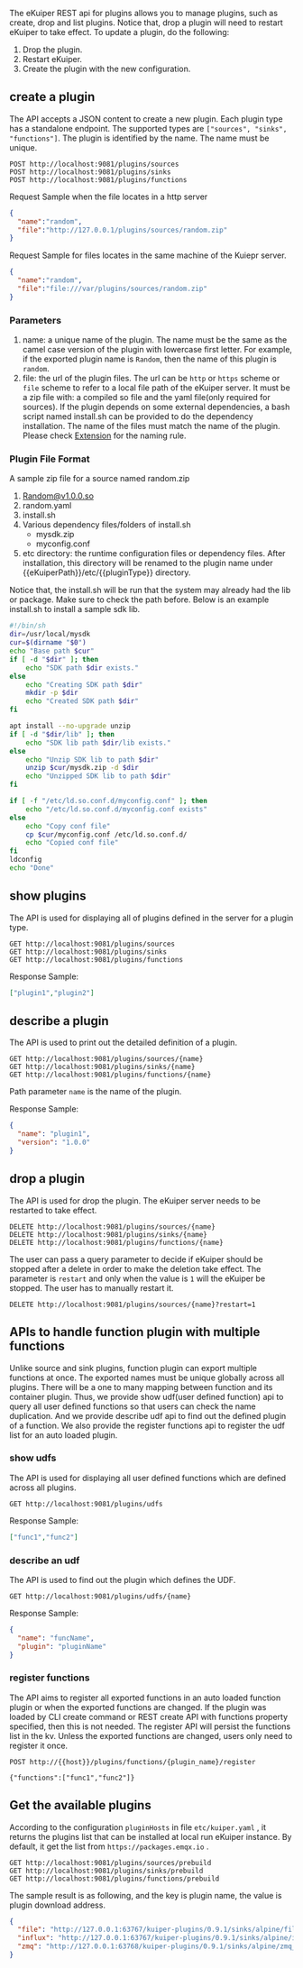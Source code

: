 
The eKuiper REST api for plugins allows you to manage plugins, such as create, drop and list plugins. Notice that, drop a plugin will need to restart eKuiper to take effect. To update a plugin, do the following:
1. Drop the plugin.
2. Restart eKuiper.
3. Create the plugin with the new configuration.

## create a plugin

The API accepts a JSON content to create a new plugin. Each plugin type has a standalone endpoint. The supported types are `["sources", "sinks", "functions"]`. The plugin is identified by the name. The name must be unique.
```shell
POST http://localhost:9081/plugins/sources
POST http://localhost:9081/plugins/sinks
POST http://localhost:9081/plugins/functions
```
Request Sample when the file locates in a http server

```json
{
  "name":"random",
  "file":"http://127.0.0.1/plugins/sources/random.zip"
}
```

Request Sample for files locates in the same machine of the Kuiepr server.

```json
{
  "name":"random",
  "file":"file:///var/plugins/sources/random.zip"
}
```

### Parameters

1. name: a unique name of the plugin. The name must be the same as the camel case version of the plugin with lowercase first letter. For example, if the exported plugin name is `Random`, then the name of this plugin is `random`.
2. file: the url of the plugin files. The url can be `http` or `https` scheme or `file` scheme to refer to a local file path of the eKuiper server. It must be a zip file with: a compiled so file and the yaml file(only required for sources). If the plugin depends on some external dependencies, a bash script named install.sh can be provided to do the dependency installation. The name of the files must match the name of the plugin. Please check [Extension](../extension/overview.md) for the naming rule.

### Plugin File Format
A sample zip file for a source named random.zip
1. Random@v1.0.0.so
2. random.yaml
3. install.sh
4. Various dependency files/folders of install.sh   
   - mysdk.zip
   - myconfig.conf
5. etc directory: the runtime configuration files or dependency files. After installation, this directory will be renamed to the plugin name under {{eKuiperPath}}/etc/{{pluginType}} directory.

Notice that, the install.sh will be run that the system may already had the lib or package. Make sure to check the path before. Below is an example install.sh to install a sample sdk lib. 
```bash
#!/bin/sh
dir=/usr/local/mysdk
cur=$(dirname "$0")
echo "Base path $cur" 
if [ -d "$dir" ]; then
    echo "SDK path $dir exists." 
else
    echo "Creating SDK path $dir"
    mkdir -p $dir
    echo "Created SDK path $dir"
fi

apt install --no-upgrade unzip
if [ -d "$dir/lib" ]; then
    echo "SDK lib path $dir/lib exists." 
else
    echo "Unzip SDK lib to path $dir"
    unzip $cur/mysdk.zip -d $dir
    echo "Unzipped SDK lib to path $dir"
fi

if [ -f "/etc/ld.so.conf.d/myconfig.conf" ]; then
    echo "/etc/ld.so.conf.d/myconfig.conf exists"
else
    echo "Copy conf file"
    cp $cur/myconfig.conf /etc/ld.so.conf.d/
    echo "Copied conf file"
fi
ldconfig
echo "Done"
```

## show plugins

The API is used for displaying all of plugins defined in the server for a plugin type.

```shell
GET http://localhost:9081/plugins/sources
GET http://localhost:9081/plugins/sinks
GET http://localhost:9081/plugins/functions
```

Response Sample:

```json
["plugin1","plugin2"]
```

## describe a plugin

The API is used to print out the detailed definition of a plugin.

```shell
GET http://localhost:9081/plugins/sources/{name}
GET http://localhost:9081/plugins/sinks/{name}
GET http://localhost:9081/plugins/functions/{name}
```

Path parameter `name` is the name of the plugin.

Response Sample: 

```json
{
  "name": "plugin1",
  "version": "1.0.0"
}
```

## drop a plugin

The API is used for drop the plugin. The eKuiper server needs to be restarted to take effect.

```shell
DELETE http://localhost:9081/plugins/sources/{name}
DELETE http://localhost:9081/plugins/sinks/{name}
DELETE http://localhost:9081/plugins/functions/{name}
```
The user can pass a query parameter to decide if eKuiper should be stopped after a delete in order to make the deletion take effect. The parameter is `restart` and only when the value is `1` will the eKuiper be stopped. The user has to manually restart it.
```shell
DELETE http://localhost:9081/plugins/sources/{name}?restart=1
```

## APIs to handle function plugin with multiple functions

Unlike source and sink plugins, function plugin can export multiple functions at once. The exported names must be unique globally across all plugins. There will be a one to many mapping between function and its container plugin. Thus, we provide show udf(user defined function) api to query all user defined functions so that users can check the name duplication. And we provide describe udf api to find out the defined plugin of a function. We also provide the register functions api to register the udf list for an auto loaded plugin.

### show udfs

The API is used for displaying all user defined functions which are defined across all plugins.

```shell
GET http://localhost:9081/plugins/udfs
```

Response Sample:

```json
["func1","func2"]
```

### describe an udf

The API is used to find out the plugin which defines the UDF.

```shell
GET http://localhost:9081/plugins/udfs/{name}
```

Response Sample:

```json
{
  "name": "funcName",
  "plugin": "pluginName"
}
```

### register functions

The API aims to register all exported functions in an auto loaded function plugin or when the exported functions are changed. If the plugin was loaded by CLI create command or REST create API with functions property specified, then this is not needed. The register API will persist the functions list in the kv. Unless the exported functions are changed, users only need to register it once.

```shell
POST http://{{host}}/plugins/functions/{plugin_name}/register

{"functions":["func1","func2"]}

```

## Get the available plugins

According to the configuration `pluginHosts` in file `etc/kuiper.yaml` ,  it returns the plugins list that can be installed at local run eKuiper instance. By default, it get the list from `https://packages.emqx.io` .

```
GET http://localhost:9081/plugins/sources/prebuild
GET http://localhost:9081/plugins/sinks/prebuild
GET http://localhost:9081/plugins/functions/prebuild
```

The sample result is as following, and the key is plugin name, the value is plugin download address.

```json
{
  "file": "http://127.0.0.1:63767/kuiper-plugins/0.9.1/sinks/alpine/file_arm64.zip",
  "influx": "http://127.0.0.1:63767/kuiper-plugins/0.9.1/sinks/alpine/influx_arm64.zip",
  "zmq": "http://127.0.0.1:63768/kuiper-plugins/0.9.1/sinks/alpine/zmq_arm64.zip"
}
```